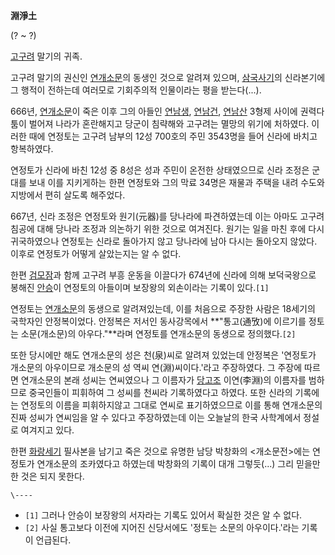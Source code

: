 **淵淨土**

(? ~ ?)

[고구려](%EA%B3%A0%EA%B5%AC%EB%A0%A4.md) 말기의 귀족.

고구려 말기의 권신인 [연개소문](%EC%97%B0%EA%B0%9C%EC%86%8C%EB%AC%B8.md)의 동생인 것으로 알려져
있으며, [삼국사기](%EC%82%BC%EA%B5%AD%EC%82%AC%EA%B8%B0.md)의 신라본기에 그 행적이 전하는데 여러모로
기회주의적 인물이라는 평을 받는다(...).

666년, [연개소문](%EC%97%B0%EA%B0%9C%EC%86%8C%EB%AC%B8.md)이 죽은 이후 그의 아들인
[연남생](%EC%97%B0%EB%82%A8%EC%83%9D.md),
[연남건](%EC%97%B0%EB%82%A8%EA%B1%B4.md),
[연남산](%EC%97%B0%EB%82%A8%EC%82%B0.md) 3형제 사이에 권력다툼이 벌어져 나라가 혼란해지고 당군이 침략해와
고구려는 멸망의 위기에 처하였다. 이러한 때에 연정토는 고구려 남부의 12성 700호의 주민 3543명을 들어 신라에 바치고 항복하였다.

연정토가 신라에 바친 12성 중 8성은 성과 주민이 온전한 상태였으므로 신라 조정은 군대를 보내 이를 지키게하는 한편 연정토와 그의 막료
34명은 재물과 주택을 내려 수도와 지방에서 편히 살도록 해주었다.

667년, 신라 조정은 연정토와 원기(元器)를 당나라에 파견하였는데 이는 아마도 고구려 침공에 대해 당나라 조정과 의논하기 위한 것으로
여겨진다. 원기는 일을 마친 후에 다시 귀국하였으나 연정토는 신라로 돌아가지 않고 당나라에 남아 다시는 돌아오지 않았다. 이후로 연정토가
어떻게 살았는지는 알 수 없다.

한편 [검모잠](%EA%B2%80%EB%AA%A8%EC%9E%A0.md)과 함께 고구려 부흥 운동을 이끌다가 674년에 신라에 의해
보덕국왕으로 봉해진 [안승](%EC%95%88%EC%8A%B9.md)이 연정토의 아들이며 보장왕의 외손이라는 기록이 있다.`[1]`

연정토는 [연개소문](%EC%97%B0%EA%B0%9C%EC%86%8C%EB%AC%B8.md)의 동생으로 알려져있는데, 이를 처음으로
주장한 사람은 18세기의 국학자인 안정복이었다. 안정복은 저서인 동사강목에서 **"통고(通攷)에 이르기를 정토는 소문(개소문)의
아우다."**라며 연정토를 연개소문의 동생으로 정의했다.`[2]`

또한 당시에만 해도 연개소문의 성은 천(泉)씨로 알려져 있었는데 안정복은 '연정토가 개소문의 아우이므로 개소문의 성 역씨
연(淵)씨이다.'라고 주장하였다. 그 주장에 따르면 연개소문의 본래 성씨는 연씨였으나 그 이름자가
[당고조](%EB%8B%B9%EA%B3%A0%EC%A1%B0.md) 이연(李淵)의 이름자를 범하므로 중국인들이 피휘하여 그 성씨를
천씨라 기록하였다고 하였다. 또한 신라의 기록에는 연정토의 이름을 피휘하지않고 그대로 연씨로 표기하였으므로 이를 통해 연개소문의 진짜 성씨가
연씨임을 알 수 있다고 주장하였는데 이는 오늘날의 한국 사학계에서 정설로 여겨지고 있다.

한편 [화랑세기](%ED%99%94%EB%9E%91%EC%84%B8%EA%B8%B0.md) 필사본을 남기고 죽은 것으로 유명한 남당
박창화의 <개소문전>에는 연정토가 연개소문의 조카였다고 하였는데 박창화의 기록이 대개 그렇듯(...) 그리 믿을만한 것은 되지 못한다.

`\----`

  * `[1]` 그러나 안승이 보장왕의 서자라는 기록도 있어서 확실한 것은 알 수 없다.
  * `[2]` 사실 통고보다 이전에 지어진 신당서에도 '정토는 소문의 아우이다.'라는 기록이 언급된다.

